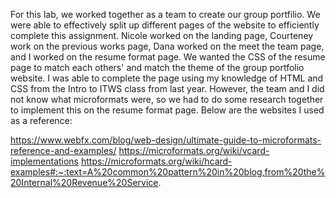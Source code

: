 For this lab, we worked together as a team to create our group portfilio. We were able to effectively split up different pages of the website to efficiently complete this assignment. Nicole worked on the landing page, Courteney work on the previous works page, Dana worked on the meet the team page, and I worked on the resume format page. We wanted the CSS of the resume page to match each others' and match the theme of the group portfolio website. I was able to complete the page using my knowledge of HTML and CSS from the Intro to ITWS class from last year. However, the team and I did not know what microformats were, so we had to do some research together to implement this on the resume format page. Below are the websites I used as a reference: 

https://www.webfx.com/blog/web-design/ultimate-guide-to-microformats-reference-and-examples/
https://microformats.org/wiki/vcard-implementations
https://microformats.org/wiki/hcard-examples#:~:text=A%20common%20pattern%20in%20blog,from%20the%20Internal%20Revenue%20Service.